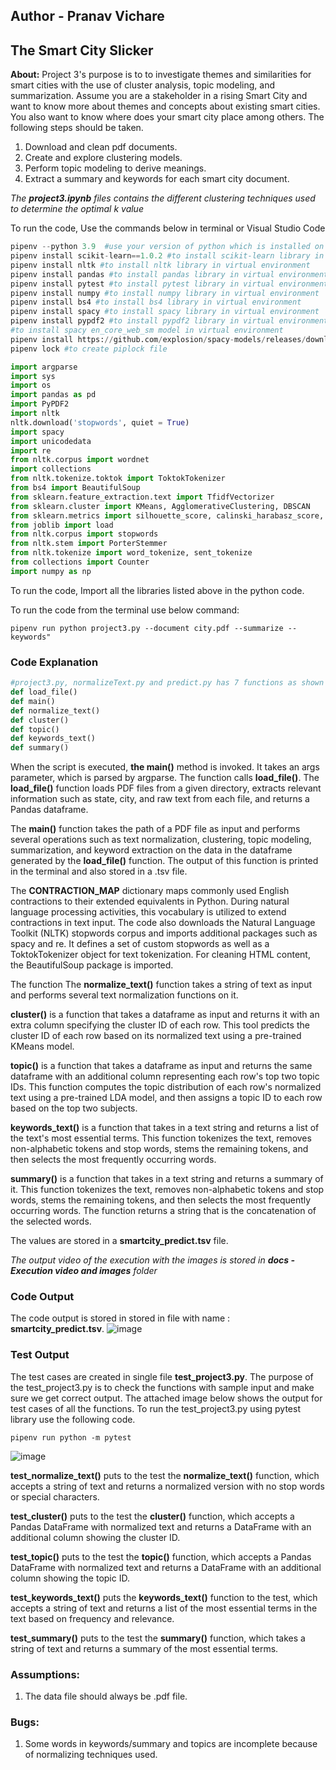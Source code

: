 ## Author - Pranav Vichare
## The Smart City Slicker
**About:**  Project 3's purpose is to  to investigate themes and similarities for smart cities with the use of cluster analysis, topic modeling, and summarization. Assume you are a stakeholder in a rising Smart City and want to know more about themes and concepts about existing smart cities. You also want to know where does your smart city place among others. The following steps should be taken.
1. Download and clean pdf documents.
2. Create and explore clustering models.
3. Perform topic modeling to derive meanings.
4. Extract a summary and keywords for each smart city document.

*The **project3.ipynb** files contains the different clustering techniques used to determine the optimal k value*

To run the code, Use the commands below in terminal or Visual Studio Code
```python
pipenv --python 3.9  #use your version of python which is installed on your system. This code is also used to create a virtual environment
pipenv install scikit-learn==1.0.2 #to install scikit-learn library in virtual environment
pipenv install nltk #to install nltk library in virtual environment
pipenv install pandas #to install pandas library in virtual environment
pipenv install pytest #to install pytest library in virtual environment
pipenv install numpy #to install numpy library in virtual environment
pipenv install bs4 #to install bs4 library in virtual environment
pipenv install spacy #to install spacy library in virtual environment
pipenv install pypdf2 #to install pypdf2 library in virtual environment
#to install spacy en_core_web_sm model in virtual environment
pipenv install https://github.com/explosion/spacy-models/releases/download/en_core_web_sm-3.4.1/en_core_web_sm-3.4.1-py3-none-any.whl
pipenv lock #to create piplock file
```

```python
import argparse
import sys
import os
import pandas as pd
import PyPDF2
import nltk
nltk.download('stopwords', quiet = True)
import spacy
import unicodedata
import re
from nltk.corpus import wordnet
import collections
from nltk.tokenize.toktok import ToktokTokenizer
from bs4 import BeautifulSoup
from sklearn.feature_extraction.text import TfidfVectorizer
from sklearn.cluster import KMeans, AgglomerativeClustering, DBSCAN
from sklearn.metrics import silhouette_score, calinski_harabasz_score, davies_bouldin_score
from joblib import load
from nltk.corpus import stopwords
from nltk.stem import PorterStemmer
from nltk.tokenize import word_tokenize, sent_tokenize
from collections import Counter
import numpy as np
```
To run the code, Import all the libraries listed above in the python code.

To run the code from the terminal use below command:
```
pipenv run python project3.py --document city.pdf --summarize --keywords"
```

### Code Explanation  
```python
#project3.py, normalizeText.py and predict.py has 7 functions as shown below.
def load_file()
def main()
def normalize_text()
def cluster()
def topic()
def keywords_text()
def summary()
```

When the script is executed, **the main()** method is invoked. It takes an args parameter, which is parsed by argparse. The function calls **load_file()**. The **load_file()** function loads PDF files from a given directory, extracts relevant information such as state, city, and raw text from each file, and returns a Pandas dataframe.

The **main()** function takes the path of a PDF file as input and performs several operations such as text normalization, clustering, topic modeling, summarization, and keyword extraction on the data in the dataframe generated by the **load_file()** function. The output of this function is printed in the terminal and also stored in a .tsv file.

The **CONTRACTION_MAP** dictionary maps commonly used English contractions to their extended equivalents in Python. During natural language processing activities, this vocabulary is utilized to extend contractions in text input. The code also downloads the Natural Language Toolkit (NLTK) stopwords corpus and imports additional packages such as spacy and re. It defines a set of custom stopwords as well as a ToktokTokenizer object for text tokenization. For cleaning HTML content, the BeautifulSoup package is imported.

The function The **normalize_text()** function takes a string of text as input and performs several text normalization functions on it.

**cluster()** is a function that takes a dataframe as input and returns it with an extra column specifying the cluster ID of each row. This tool predicts the cluster ID of each row based on its normalized text using a pre-trained KMeans model. 

**topic()** is a function that takes a dataframe as input and returns the same dataframe with an additional column representing each row's top two topic IDs. This function computes the topic distribution of each row's normalized text using a pre-trained LDA model, and then assigns a topic ID to each row based on the top two subjects.

**keywords_text()** is a function that takes in a text string and returns a list of the text's most essential terms. This function tokenizes the text, removes non-alphabetic tokens and stop words, stems the remaining tokens, and then selects the most frequently occurring words. 

**summary()** is a function that takes in a text string and returns a summary of it. This function tokenizes the text, removes non-alphabetic tokens and stop words, stems the remaining tokens, and then selects the most frequently occurring words. The function returns a string that is the concatenation of the selected words.

The values are stored in a **smartcity_predict.tsv** file.

*The output video of the execution with the images is stored in **docs - Execution video and images** folder*

### Code Output
The code output is stored in stored in file with name : **smartcity_predict.tsv**.
![image](https://github.com/Pranavv361/cs5293sp23-project3/blob/main/docs%20-%20Execution%20video%20and%20images/project3.py%20Execution.png)

### Test Output
The test cases are created in single file **test_project3.py**. The purpose of the test_project3.py is to check the functions with sample input and make sure we get correct output. The attached image below shows the output for test cases of all the functions.
To run the test_project3.py using pytest library use the following code.
```
pipenv run python -m pytest
```
![image](https://github.com/Pranavv361/cs5293sp23-project3/blob/main/docs%20-%20Execution%20video%20and%20images/test_project3.py%20Execution.png)

**test_normalize_text()** puts to the test the **normalize_text()** function, which accepts a string of text and returns a normalized version with no stop words or special characters.

**test_cluster()** puts to the test the **cluster()** function, which accepts a Pandas DataFrame with normalized text and returns a DataFrame with an additional column showing the cluster ID.

**test_topic()** puts to the test the **topic()** function, which accepts a Pandas DataFrame with normalized text and returns a DataFrame with an additional column showing the topic ID.

**test_keywords_text()** puts the **keywords_text()** function to the test, which accepts a string of text and returns a list of the most essential terms in the text based on frequency and relevance.

**test_summary()** puts to the test the **summary()** function, which takes a string of text and returns a summary of the most essential terms.

### Assumptions:
1. The data file should always be .pdf file.

### Bugs:   
1. Some words in keywords/summary and topics are incomplete because of normalizing techniques used.
